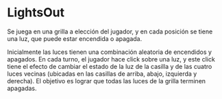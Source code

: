 # LightsOut

Se juega en una grilla a elección del jugador, y en cada posición se tiene una luz, que puede estar 
encendida o apagada. 

Inicialmente las luces tienen una combinación aleatoria de encendidos y apagados. 
En cada turno, el jugador hace click sobre una luz, y este click tiene el efecto de 
cambiar el estado de la luz de la casilla y de las cuatro luces vecinas (ubicadas en las 
casillas de arriba, abajo, izquierda y derecha). 
El objetivo es lograr que todas las luces de la grilla terminen apagadas.
